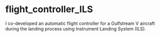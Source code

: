 # flight_controller_ILS
I co-developed an automatic flight controller for a Gulfstream V aircraft during the landing process using Instrument Landing System (ILS). 
